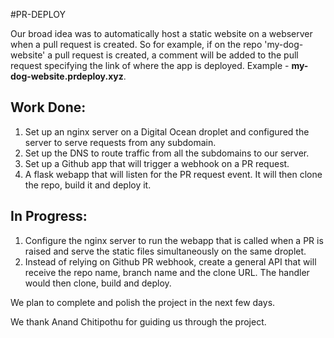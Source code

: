 #PR-DEPLOY

Our broad idea was to automatically host a static website on a webserver when a pull request is created. So for example, if on the repo 'my-dog-website' a pull request is created, a comment will be added to the pull request specifying the link of where the app is deployed. Example - **my-dog-website.prdeploy.xyz**.

## Work Done:
1. Set up an nginx server on a Digital Ocean droplet and configured the server to serve requests from any subdomain.
2. Set up the DNS to route traffic from all the subdomains to our server. 
3. Set up a Github app that will trigger a webhook on a PR request. 
4. A flask webapp that will listen for the PR request event. It will then clone the repo, build it and deploy it. 

## In Progress:
1. Configure the nginx server to run the webapp that is called when a PR is raised and serve the static files simultaneously on the same droplet.
2. Instead of relying on Github PR webhook, create a general API that will receive the repo name, branch name and the clone URL. The handler would then clone, build and deploy.

We plan to complete and polish the project in the next few days.

We thank Anand Chitipothu for guiding us through the project.